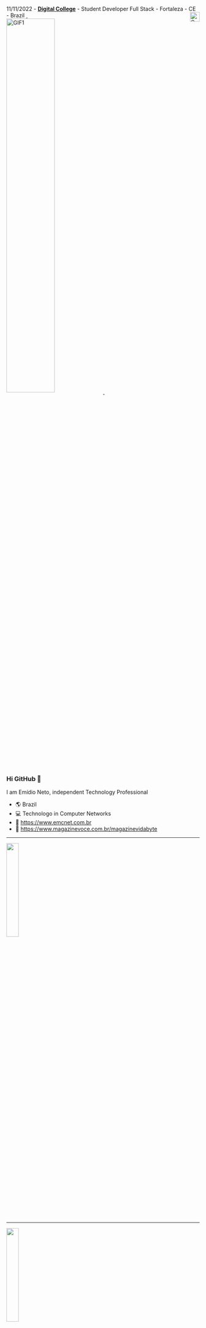 11/11/2022 - [**Digital College**](https://digitalcollege.com.br/formacao-full-stack/) - Student Developer Full Stack - Fortaleza - CE - Brazil [<img alt="Coding Gif" src="https://media2.giphy.com/media/du3J3cXyzhj75IOgvA/giphy.gif?cid=790b76118849e7b024333f0377101b6f9d71150022128261&rid=giphy.gif&ct=g" height="25" width="25" align="right"/>&nbsp;<br/>](https://github.com/emidiocom)
[<img alt="GIF1" src="https://user-images.githubusercontent.com/78033319/192938934-50d6b48b-81c7-485c-b4cb-5d284cd9a0a7.gif" align="center" style="width:50%; height:auto;" />&nbsp;](https://github.com/emidiocom)



### Hi GitHub 👋







I am Emídio Neto, independent Technology Professional

- 🌎 Brazil
- 💻 Technologo in Computer Networks
- 📡 https://www.emcnet.com.br
- 🛒 https://www.magazinevoce.com.br/magazinevidabyte

------------

<a href = "mailto:emidio.com@gmail.com"><img id="link2" src="https://www.pngall.com/wp-content/uploads/12/Gmail-By-Google-PNG-Photo.png" target="_blank" align="center" style="width:25%" height="auto"></a>

------------
<a href="https://www.linkedin.com/in/em%C3%ADdio-neto-03680522/" target="_blank"><img id="link2" src="https://logos-download.com/wp-content/uploads/2016/03/LinkedIn_Logo_2019.png" target="_blank" align="center" style="width:25%" height="auto"></a>

------------
<a href="https://www.freecodecamp.org/emidiocom" target="_blank"><img id="link2" src="https://user-images.githubusercontent.com/78033319/192530328-524b852d-5175-4e2c-a87c-5ab0b66d6adf.png" target="_blank" align="center" style="width:25%" height="auto"></a>

------------
<a href="https://www.duolingo.com/profile/emidiocom" target="_blank"><img id="link2" src="https://upload.wikimedia.org/wikipedia/commons/thumb/5/5c/Duolingo_logo_%282019%29.svg/320px-Duolingo_logo_%282019%29.svg.png" target="_blank" align="center" style="width:25%" height="auto"></a>

------------
<a href="https://digitalcollege.com.br/" target="_blank"><img id="link2" alt="CSS icon" src="https://digitalcollege.com.br/wp-content/webp-express/webp-images/uploads/2022/05/logo-digital.png.webp" target="_blank" align="center" style="width:25%" height="auto"></a>


------------
------------


